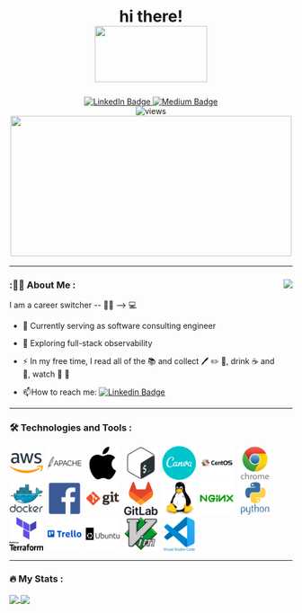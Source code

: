 <div id="header" align="center">
   <h1>
    hi there! <br>
      <img src="https://media.giphy.com/media/9wzW1YdbLbejPGd6LN/giphy.gif" width="200" height="100">
  </h1>
  
  
  <div id="badges">
    <a href="https://www.linkedin.com/in/jlcosby/">
      <img src="https://img.shields.io/badge/LinkedIn-blue?style=for-the-badge&logo=linkedin&logoColor=white" alt="LinkedIn Badge"/>
    </a>
    <a href="https://medium.com/@jennelle.cosby">
      <img src="https://img.shields.io/badge/Medium-black?style=for-the-badge&logo=medium&logoColor=white" alt="Medium Badge"/>
    </a>
  </div>
  <img src="https://komarev.com/ghpvc/?username=jlcosby&style=flat-square&color=blue" alt="views"/>
</div>
<div align="center">
  <img src="https://media.giphy.com/media/hpXdHPfFI5wTABdDx9/giphy.gif" width="500" height="250"/>
</div>

---

### ::woman_technologist: About Me :<img src="https://media.giphy.com/media/STroE7bTBLTzxQUrZc/giphy.gif" height="200" align="right">
I am a career switcher -- :teacher: --> :computer:
- :mag_right:  Currently serving as software consulting engineer

- :telescope: Exploring full-stack observability

- :zap: In my free time, I read all of the :books: and collect :pen: :pencil2: :blue_book:, drink :coffee: and :tea:, watch :ghost: :movie_camera:

- :mailbox:How to reach me: [![Linkedin Badge](https://img.shields.io/badge/-LinkedIn-blue?style=flat&logo=Linkedin&logoColor=white)](https://www.linkedin.com/in/jlcosby/) 

---

### :hammer_and_wrench: Technologies and Tools :
<div>
  <img src="https://github.com/devicons/devicon/blob/master/icons/amazonwebservices/amazonwebservices-original-wordmark.svg" title="AWS" alt="AWS" width="60" height="60"/>&nbsp;
  <img src="https://github.com/devicons/devicon/blob/master/icons/apache/apache-line-wordmark.svg" title="Apache" alt="Apache" width="60" height="60"/>&nbsp;
  <img src="https://github.com/devicons/devicon/blob/master/icons/apple/apple-original.svg" title="Apple" alt="Apple width="60" height="60"/>&nbsp;
  <img src="https://github.com/devicons/devicon/blob/master/icons/bash/bash-original.svg" title="Bash" alt="Bash" width="60" height="60"/>&nbsp;
  <img src="https://github.com/devicons/devicon/blob/master/icons/canva/canva-original.svg" title="Canva" alt="Canva" width="60" height="60"/>&nbsp;
  <img src="https://github.com/devicons/devicon/blob/master/icons/centos/centos-original-wordmark.svg" title="Centos" alt="Centos " width="60" height="60"/>&nbsp;
  <img src="https://github.com/devicons/devicon/blob/master/icons/chrome/chrome-original-wordmark.svg"  title="Chrome" alt="Chrome" width="60" height="60"/>&nbsp;
  <img src="https://github.com/devicons/devicon/blob/master/icons/docker/docker-original-wordmark.svg" title="Docker" alt="Docker" width="60" height="60"/>&nbsp;
  <img src="https://github.com/devicons/devicon/blob/master/icons/facebook/facebook-original.svg" title="Facebook" alt="Facebook" width="60" height="60"/>&nbsp;
  <img src="https://github.com/devicons/devicon/blob/master/icons/git/git-original-wordmark.svg" title="Git" alt="Git" width="60" height="60"/>&nbsp;
  <img src="https://github.com/devicons/devicon/blob/master/icons/gitlab/gitlab-original-wordmark.svg" title="Gitlab"  alt="Gitlab" width="60" height="60"/>&nbsp;
  <img src="https://github.com/devicons/devicon/blob/master/icons/linux/linux-original.svg" title="Linux"  alt="Linux" width="60" height="60"/>&nbsp;
  <img src="https://github.com/devicons/devicon/blob/master/icons/nginx/nginx-original.svg" title="NGINX" alt="NGINX" width="60" height="60"/>&nbsp;
  <img src="https://github.com/devicons/devicon/blob/master/icons/python/python-original-wordmark.svg" title="Python" alt="Python" width="60" height="60"/>&nbsp;
  <img src="https://github.com/devicons/devicon/blob/master/icons/terraform/terraform-original-wordmark.svg" title="Terraform" alt="Terraform" width="60" height="60"/>&nbsp;
  <img src="https://github.com/devicons/devicon/blob/master/icons/trello/trello-plain-wordmark.svg" title= "Trello" alt="Trello" width="60" height="60"/>&nbsp;
  <img src="https://github.com/devicons/devicon/blob/master/icons/ubuntu/ubuntu-plain-wordmark.svg" title="Ubuntu" alt="Ubuntu" width="60" height="60"/>&nbsp;
  <img src="https://github.com/devicons/devicon/blob/master/icons/vim/vim-original.svg" title="Vim" alt="Vim" width="60" height="60"/>&nbsp;
  <img src="https://github.com/devicons/devicon/blob/master/icons/vscode/vscode-original-wordmark.svg" title="VSCode" **alt="VSCode" width="60" height="60"/>
</div>

---

### :fire: My Stats :
 <a href="https://github.com/anuraghazra/github-readme-stats">
  <img align="center" src="https://github-readme-stats.vercel.app/api?username=jlcosby&theme=material-palenight&show_icons=true" />
</a>
<a href="https://github.com/anuraghazra/github-readme-stats">
  <img align="center" src="https://github-readme-stats.vercel.app/api/top-langs/?username=jlcosby&theme=material-palenight&layout=compact" />
</a>
